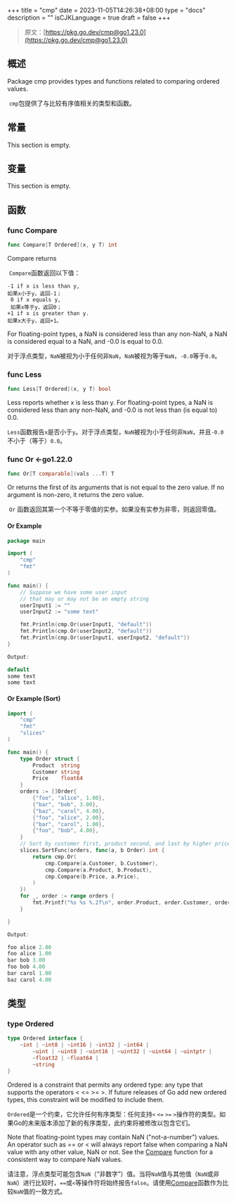 +++
title = "cmp"
date = 2023-11-05T14:26:38+08:00
type = "docs"
description = ""
isCJKLanguage = true
draft = false
+++

> 原文：[https://pkg.go.dev/cmp@go1.23.0](https://pkg.go.dev/cmp@go1.23.0)

## 概述

Package cmp provides types and functions related to comparing ordered values.

​	`cmp`包提供了与比较有序值相关的类型和函数。

## 常量

This section is empty.

## 变量

This section is empty.

## 函数

### func Compare 

``` go
func Compare[T Ordered](x, y T) int
```

Compare returns

​	`Compare`函数返回以下值：

```
-1 if x is less than y,
如果x小于y，返回-1；
 0 if x equals y,
 如果x等于y，返回0；
+1 if x is greater than y.
如果x大于y，返回+1。
```

For floating-point types, a NaN is considered less than any non-NaN, a NaN is considered equal to a NaN, and -0.0 is equal to 0.0.

​	对于浮点类型，`NaN`被视为小于任何非`NaN`，`NaN`被视为等于`NaN`，`-0.0`等于`0.0`。

### func Less 

``` go
func Less[T Ordered](x, y T) bool
```

Less reports whether x is less than y. For floating-point types, a NaN is considered less than any non-NaN, and -0.0 is not less than (is equal to) 0.0.

​	`Less`函数报告`x`是否小于`y`。对于浮点类型，`NaN`被视为小于任何非`NaN`，并且`-0.0`不小于（等于）`0.0`。

### func Or <-go1.22.0

``` go
func Or[T comparable](vals ...T) T
```

Or returns the first of its arguments that is not equal to the zero value. If no argument is non-zero, it returns the zero value.

​	`Or` 函数返回其第一个不等于零值的实参。如果没有实参为非零，则返回零值。

#### Or Example 

```go
package main

import (
	"cmp"
	"fmt"
)

func main() {
	// Suppose we have some user input
	// that may or may not be an empty string
	userInput1 := ""
	userInput2 := "some text"

	fmt.Println(cmp.Or(userInput1, "default"))
	fmt.Println(cmp.Or(userInput2, "default"))
	fmt.Println(cmp.Or(userInput1, userInput2, "default"))
}

Output:

default
some text
some text
```

#### Or Example (Sort)

```go
import (
	"cmp"
	"fmt"
	"slices"
)

func main() {
	type Order struct {
		Product  string
		Customer string
		Price    float64
	}
	orders := []Order{
		{"foo", "alice", 1.00},
		{"bar", "bob", 3.00},
		{"baz", "carol", 4.00},
		{"foo", "alice", 2.00},
		{"bar", "carol", 1.00},
		{"foo", "bob", 4.00},
	}
	// Sort by customer first, product second, and last by higher price
	slices.SortFunc(orders, func(a, b Order) int {
		return cmp.Or(
			cmp.Compare(a.Customer, b.Customer),
			cmp.Compare(a.Product, b.Product),
			cmp.Compare(b.Price, a.Price),
		)
	})
	for _, order := range orders {
		fmt.Printf("%s %s %.2f\n", order.Product, order.Customer, order.Price)
	}

}

Output:

foo alice 2.00
foo alice 1.00
bar bob 3.00
foo bob 4.00
bar carol 1.00
baz carol 4.00
```



## 类型

### type Ordered 

``` go
type Ordered interface {
	~int | ~int8 | ~int16 | ~int32 | ~int64 |
		~uint | ~uint8 | ~uint16 | ~uint32 | ~uint64 | ~uintptr |
		~float32 | ~float64 |
		~string
}
```

Ordered is a constraint that permits any ordered type: any type that supports the operators < <= >= >. If future releases of Go add new ordered types, this constraint will be modified to include them.

​	`Ordered`是一个约束，它允许任何有序类型：任何支持`<` `<=` `>=` `>`操作符的类型。如果Go的未来版本添加了新的有序类型，此约束将被修改以包含它们。

Note that floating-point types may contain NaN ("not-a-number") values. An operator such as == or < will always report false when comparing a NaN value with any other value, NaN or not. See the [Compare](https://pkg.go.dev/cmp@go1.21.3#Compare) function for a consistent way to compare NaN values.

​	请注意，浮点类型可能包含`NaN`（“非数字”）值。当将`NaN`值与其他值（`NaN`或非`NaN`）进行比较时，`==`或`<`等操作符将始终报告`false`。请使用[Compare](#func-compare)函数作为比较`NaN`值的一致方式。
